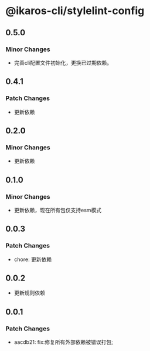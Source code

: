 # @ikaros-cli/stylelint-config

## 0.5.0

### Minor Changes

- 完善cli配置文件初始化，更换已过期依赖。

## 0.4.1

### Patch Changes

- 更新依赖

## 0.2.0

### Minor Changes

- 更新依赖

## 0.1.0

### Minor Changes

- 更新依赖，现在所有包仅支持esm模式

## 0.0.3

### Patch Changes

- chore: 更新依赖

## 0.0.2

- 更新规则依赖

## 0.0.1

### Patch Changes

- aacdb21: fix:修复所有外部依赖被错误打包;
